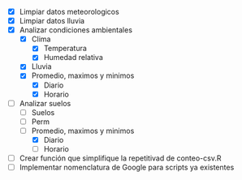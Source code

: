-[x] Limpiar datos meteorologicos
-[x] Limpiar datos lluvia
-[x] Analizar condiciones ambientales
    -[x] Clima
        -[x] Temperatura
        -[x] Humedad relativa
    -[x] Lluvia
    -[x] Promedio, maximos y minimos
        -[x] Diario
        -[x] Horario
-[ ] Analizar suelos
    -[ ] Suelos
    -[ ] Perm
    -[ ] Promedio, maximos y minimos
        -[x] Diario
        -[ ] Horario
-[ ] Crear función que simplifique la repetitivad de conteo-csv.R
-[ ] Implementar nomenclatura de Google para scripts ya existentes
